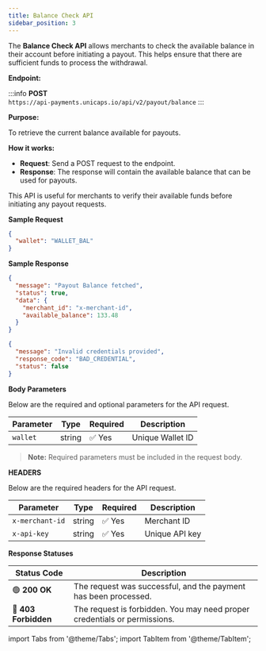 ```yaml
---
title: Balance Check API
sidebar_position: 3
---
```



The **Balance Check API** allows merchants to check the available balance in their account before initiating a payout. This helps ensure that there are sufficient funds to process the withdrawal.


**Endpoint:**

:::info
**POST**  
`https://api-payments.unicaps.io/api/v2/payout/balance`
:::

**Purpose:**

To retrieve the current balance available for payouts.

**How it works:**

   - **Request**: Send a POST request to the endpoint.
   - **Response**: The response will contain the available balance that can be used for payouts.

This API is useful for merchants to verify their available funds before initiating any payout requests.



**Sample Request**

<Tabs groupId="response-type">

  <TabItem value="body" label="BODY" default>

```json
{
  "wallet": "WALLET_BAL"
}
  ```
</TabItem> 
</Tabs>

**Sample Response**

<Tabs groupId="response-type">

  <TabItem value="success" label="Success" default>

```json
{
  "message": "Payout Balance fetched",
  "status": true,
  "data": {
    "merchant_id": "x-merchant-id",
    "available_balance": 133.48
  }
}

  ```
</TabItem> 
<TabItem value="bad_creds" label="Bad Creds">

```json
{
  "message": "Invalid credentials provided",
  "response_code": "BAD_CREDENTIAL",
  "status": false
}
```
</TabItem>
</Tabs>

**Body Parameters**

Below are the required and optional parameters for the API request.

| Parameter       | Type    | Required | Description |
|----------------|--------|----------|-------------|
| `wallet`     | string | ✅ Yes   | Unique Wallet ID |

> **Note:** Required parameters must be included in the request body.

**HEADERS**

Below are the required headers for the API request.

| Parameter       | Type    | Required | Description |
|----------------|--------|----------|-------------|
| `x-merchant-id`     | string | ✅ Yes   | Merchant ID |
| `x-api-key` | string | ✅ Yes   | Unique API key |

**Response Statuses**

| Status Code | Description |
|------------|-------------|
| 🟢 **200 OK** | The request was successful, and the payment has been processed. |
| 🔴 **403 Forbidden** | The request is forbidden. You may need proper credentials or permissions. |




import Tabs from '@theme/Tabs';
import TabItem from '@theme/TabItem';

